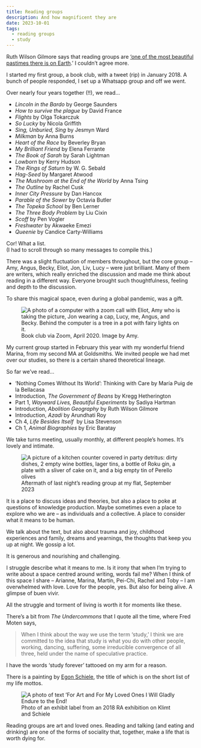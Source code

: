 ```yaml
---
title: Reading groups
description: And how magnificent they are 
date: 2023-10-01
tags:
  - reading groups
  - study  
---
```


Ruth Wilson Gilmore says that reading groups are [‘one of the most beautiful pastimes there is on Earth](https://onbeing.org/programs/ruth-wilson-gilmore-where-life-is-precious-life-is-precious/).’ I couldn’t agree more.

I started my first group, a book club, with a tweet (rip) in January 2018. A bunch of people responded, I set up a Whatsapp group and off we went. 

Over nearly four years together (!!), we read… 

- *Lincoln in the Bardo* by George Saunders
- *How to survive the plague* by David France
- *Flights* by Olga Tokarczuk
- *So Lucky* by Nicola Griffith
- *Sing, Unburied, Sing* by Jesmyn Ward
- *Milkman* by Anna Burns
- *Heart of the Race* by Beverley Bryan
- *My Brilliant Friend* by Elena Ferrante
- *The Book of Sarah* by Sarah Lightman
- *Lowborn* by Kerry Hudson
- *The Rings of Saturn* by W. G. Sebald
- *Hag-Seed* by Margaret Atwood
- *The Mushroom at the End of the World* by Anna Tsing
- *The Outline* by Rachel Cusk
- *Inner City Pressure* by Dan Hancox
- *Parable of the Sower* by Octavia Butler
- *The Topeka School* by Ben Lerner
- *The Three Body Problem* by Liu Cixin
- *Scoff* by Pen Vogler
- *Freshwater* by Akwaeke Emezi
- *Queenie* by Candice Carty-Williams 

Cor! What a list. <br /> 
(I had to scroll through so many messages to compile this.) 

There was a slight fluctuation of members throughout, but the core group – Amy, Angus, Becky, Eliot, Jon, Liv, Lucy – were just brilliant. Many of them are writers, which really enriched the discussion and made me think about reading in a different way. Everyone brought such thoughtfulness, feeling and depth to the discussion. 

To share this magical space, even during a global pandemic, was a gift. 

<figure>
  <img src="https://d2w9rnfcy7mm78.cloudfront.net/23919960/original_d0a3a3c909e964878dd77ffc73c3cbde.jpg?1696162296?bc=0" alt="A photo of a computer with a zoom call with Eliot, Amy who is taking the picture, Jon wearing a cap, Lucy, me, Angus, and Becky. Behind the computer is a tree in a pot with fairy lights on it.">
  <figcaption class="small-text">Book club via Zoom, April 2020. Image by Amy.</figcaption>
</figure>

My current group started in February this year with my wonderful friend Marina, from my second MA at Goldsmiths. We invited people we had met over our studies, so there is a certain shared theoretical lineage. 

So far we’ve read… 

- ‘Nothing Comes Without Its World’: Thinking with Care by María Puig de la Bellacasa
- Introduction, *The Government of Beans* by Kregg Hetherington
- Part 1, *Wayward Lives, Beautiful Experiments* by Sadiya Hartman
- Introduction, *Abolition Geography* by Ruth Wilson Gilmore
- Introduction, *Azadi* by Arundhati Roy
- Ch 4, *Life Besides Itself* &nbsp;by Lisa Stevenson
- Ch 1, *Animal Biographies* by Eric Baratay

We take turns meeting, usually monthly, at different people’s homes. It’s lovely and intimate.

<figure>
  <img src="https://d2w9rnfcy7mm78.cloudfront.net/23919961/original_67494b12ca91842c77607daf03dcdc53.jpg?1696162301?bc=0" alt="A picture of a kitchen counter covered in party detritus: dirty dishes, 2 empty wine bottles, lager tins, a bottle of Roku gin, a plate with a sliver of cake on it, and a big empty tin of Perello olives">
  <figcaption class="small-text">Aftermath of last night’s reading group at my flat, September 2023</figcaption>
</figure>

It is a place to discuss ideas and theories, but also a place to poke at questions of knowledge production. Maybe sometimes even a place to explore who we are – as individuals and a collective. A place to consider what it means to be human.

We talk about the text, but also about trauma and joy, childhood experiences and family, dreams and yearnings, the thoughts that keep you up at night. We gossip a lot. 

It is generous and nourishing and challenging.

I struggle describe what it means to me. Is it irony that when I’m trying to write about a space centred around writing, words fail me? When I think of this space I share – Arianne, Marina, Martin, Pei-Chi, Rachel and Toby – I am overwhelmed with love. Love for the people, yes. But also for being alive. A glimpse of buen vivir.

All the struggle and torment of living is worth it for moments like these.

There’s a bit from *The Undercommons* that I quote all the time, where Fred Moten says,  

> When I think about the way we use the term ‘study,’ I think we are committed to the idea that study is what you do with other people, working, dancing, suffering, some irreducible convergence of all three, held under the name of speculative practice.


I have the words ‘study forever’ tattooed on my arm for a reason.

There is a painting by [Egon Schiele](https://commons.wikimedia.org/wiki/File:Egon_Schiele_-_I_Will_Gladly_Endure_for_Art_and_My_Loved_Ones,_1912_-_Google_Art_Project.jpg), the title of which is on the short list of my life mottos. 

<figure>
  <img src="https://d2w9rnfcy7mm78.cloudfront.net/23920013/original_2fd8c62abbd072c649e26895d2bcff06.png?1696163134?bc=0" alt="A photo of text ’For Art and For My Loved Ones I Will Gladly Endure to the End!">
  <figcaption class="small-text">Photo of an exhibit label from an 2018 RA exhibition on Klimt and Schiele</figcaption>
</figure>

Reading groups are art and loved ones. Reading and talking (and eating and drinking) are one of the forms of sociality that, together, make a life that is worth dying for.
